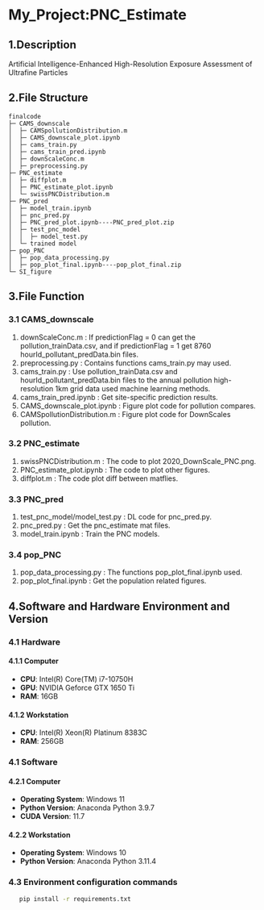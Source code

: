 <!--
 * @Author: JYYD jyyd23@mails.tsinghua.edu.cn
 * @Date: 2024-05-08 19:46:19
 * @LastEditors: JYYD jyyd23@mails.tsinghua.edu.cn
 * @LastEditTime: 2024-05-08 20:25:37
 * @FilePath: \finalcode\README.md
 * @Description: 
 * 
-->

# My_Project:PNC_Estimate

## 1.Description

Artificial Intelligence-Enhanced High-Resolution Exposure Assessment of Ultrafine Particles

## 2.File Structure
```
finalcode
├─ CAMS_downscale
│  ├─ CAMSpollutionDistribution.m
│  ├─ CAMS_downscale_plot.ipynb
│  ├─ cams_train.py
│  ├─ cams_train_pred.ipynb
│  ├─ downScaleConc.m
│  ├─ preprocessing.py
├─ PNC_estimate
│  ├─ diffplot.m
│  ├─ PNC_estimate_plot.ipynb
│  └─ swissPNCDistribution.m
├─ PNC_pred
│  ├─ model_train.ipynb
│  ├─ pnc_pred.py
│  ├─ PNC_pred_plot.ipynb----PNC_pred_plot.zip
│  ├─ test_pnc_model
│  │  ├─ model_test.py
│  └─ trained model
├─ pop_PNC
│  ├─ pop_data_processing.py
│  ├─ pop_plot_final.ipynb----pop_plot_final.zip
└─ SI_figure

```

## 3.File Function

### 3.1 CAMS_downscale
1. downScaleConc.m : If predictionFlag = 0 can get the pollution_trainData.csv, and if predictionFlag = 1 get 8760 hourId_pollutant_predData.bin files.
2. preprocessing.py : Contains functions cams_train.py may used.
3. cams_train.py : Use pollution_trainData.csv and hourId_pollutant_predData.bin files to the annual pollution high-resolution 1km grid data used machine learning methods.
4. cams_train_pred.ipynb : Get site-specific prediction results.
5. CAMS_downscale_plot.ipynb : Figure plot code for pollution compares.
6. CAMSpollutionDistribution.m : Figure plot code for DownScales pollution.

### 3.2 PNC_estimate
1. swissPNCDistribution.m : The code to plot 2020_DownScale_PNC.png.
2. PNC_estimate_plot.ipynb : The code to plot other figures.
3. diffplot.m : The code plot diff between matflies.

### 3.3 PNC_pred
1.  test_pnc_model/model_test.py : DL code for pnc_pred.py.
2.  pnc_pred.py : Get the pnc_estimate mat files.
3.  model_train.ipynb : Train the PNC models.

### 3.4 pop_PNC
1. pop_data_processing.py : The functions pop_plot_final.ipynb used.
2. pop_plot_final.ipynb : Get the population related figures.


## 4.Software and Hardware Environment and Version

### 4.1 Hardware

#### 4.1.1 Computer
+ **CPU**: Intel(R) Core(TM) i7-10750H
+ **GPU**: NVIDIA Geforce GTX 1650 Ti
+ **RAM**: 16GB

#### 4.1.2 Workstation
+ **CPU**: Intel(R) Xeon(R) Platinum 8383C
+ **RAM**: 256GB

### 4.1 Software

#### 4.2.1 Computer
+ **Operating System**: Windows 11
+ **Python Version**: Anaconda Python 3.9.7
+ **CUDA Version**: 11.7

#### 4.2.2 Workstation
+ **Operating System**: Windows 10
+ **Python Version**: Anaconda Python 3.11.4

### 4.3 Environment configuration commands

 ```cmd
    pip install -r requirements.txt
```
